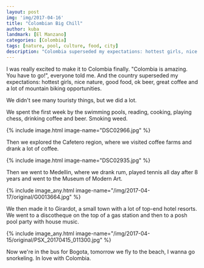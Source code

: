 ```yaml
---
layout: post
img: 'img/2017-04-16'
title: "Colombian Big Chill​"
author: kuba
landmark: [El Manzano]
categories: [Colombia]
tags: [nature, pool, culture, food, city]
description: "Colombia superseded my expectations: hottest girls, nice nature, good food, ok beer, great coffee and a lot of mountain biking opportunities. This is what we do in Colombia."
---
```


I was really excited to make it to Colombia finally. "Colombia is amazing. You have to go!", everyone told me. And the country superseded my expectations: hottest girls, nice nature, good food, ok beer, great coffee and a lot of mountain biking opportunities. 

We didn't see many touristy things, but we did a lot. 

We spent the first week by the swimming pools, reading, cooking, playing chess, drinking coffee and beer. Smoking weed. 

{% include image.html image-name="DSC02966.jpg" %}

Then we explored the Cafetero region, where we visited coffee farms and drank a lot of coffee.

{% include image.html image-name="DSC02935.jpg" %}

Then we went to Medellin, where we drank rum, played tennis all day after 8 years and went to the Museum of Modern Art. 

{% include image_any.html image-name="/img/2017-04-17/original/G0013664.jpg" %}

We then made it to Girardot, a small town with a lot of top-end hotel resorts. We went to a discotheque on the top of a gas station and then to a posh pool party with house music. 

{% include image_any.html image-name="/img/2017-04-15/original/PSX_20170415_011300.jpg" %}

Now we're in the bus for Bogota, tomorrow we fly to the beach, I wanna go snorkeling. In love with Colombia.